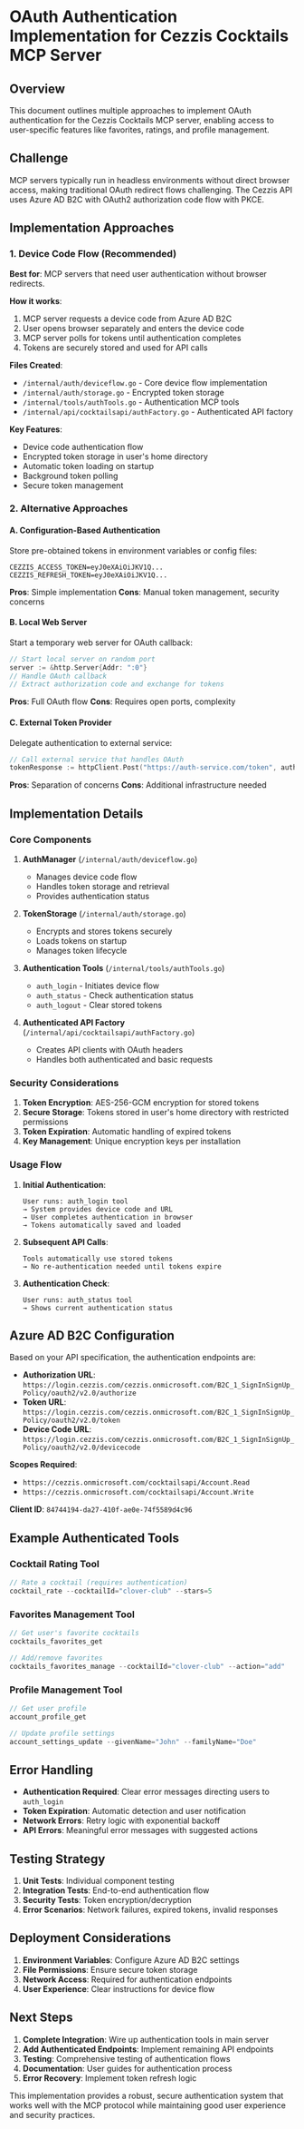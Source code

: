 # OAuth Authentication Implementation for Cezzis Cocktails MCP Server

## Overview

This document outlines multiple approaches to implement OAuth authentication for the Cezzis Cocktails MCP server, enabling access to user-specific features like favorites, ratings, and profile management.

## Challenge

MCP servers typically run in headless environments without direct browser access, making traditional OAuth redirect flows challenging. The Cezzis API uses Azure AD B2C with OAuth2 authorization code flow with PKCE.

## Implementation Approaches

### 1. Device Code Flow (Recommended)

**Best for**: MCP servers that need user authentication without browser redirects.

**How it works**:
1. MCP server requests a device code from Azure AD B2C
2. User opens browser separately and enters the device code
3. MCP server polls for tokens until authentication completes
4. Tokens are securely stored and used for API calls

**Files Created**:
- `/internal/auth/deviceflow.go` - Core device flow implementation
- `/internal/auth/storage.go` - Encrypted token storage
- `/internal/tools/authTools.go` - Authentication MCP tools
- `/internal/api/cocktailsapi/authFactory.go` - Authenticated API factory

**Key Features**:
- Device code authentication flow
- Encrypted token storage in user's home directory
- Automatic token loading on startup
- Background token polling
- Secure token management

### 2. Alternative Approaches

#### A. Configuration-Based Authentication
Store pre-obtained tokens in environment variables or config files:

```env
CEZZIS_ACCESS_TOKEN=eyJ0eXAiOiJKV1Q...
CEZZIS_REFRESH_TOKEN=eyJ0eXAiOiJKV1Q...
```

**Pros**: Simple implementation
**Cons**: Manual token management, security concerns

#### B. Local Web Server
Start a temporary web server for OAuth callback:

```go
// Start local server on random port
server := &http.Server{Addr: ":0"}
// Handle OAuth callback
// Extract authorization code and exchange for tokens
```

**Pros**: Full OAuth flow
**Cons**: Requires open ports, complexity

#### C. External Token Provider
Delegate authentication to external service:

```go
// Call external service that handles OAuth
tokenResponse := httpClient.Post("https://auth-service.com/token", authRequest)
```

**Pros**: Separation of concerns
**Cons**: Additional infrastructure needed

## Implementation Details

### Core Components

1. **AuthManager** (`/internal/auth/deviceflow.go`)
   - Manages device code flow
   - Handles token storage and retrieval
   - Provides authentication status

2. **TokenStorage** (`/internal/auth/storage.go`)
   - Encrypts and stores tokens securely
   - Loads tokens on startup
   - Manages token lifecycle

3. **Authentication Tools** (`/internal/tools/authTools.go`)
   - `auth_login` - Initiates device flow
   - `auth_status` - Check authentication status
   - `auth_logout` - Clear stored tokens

4. **Authenticated API Factory** (`/internal/api/cocktailsapi/authFactory.go`)
   - Creates API clients with OAuth headers
   - Handles both authenticated and basic requests

### Security Considerations

1. **Token Encryption**: AES-256-GCM encryption for stored tokens
2. **Secure Storage**: Tokens stored in user's home directory with restricted permissions
3. **Token Expiration**: Automatic handling of expired tokens
4. **Key Management**: Unique encryption keys per installation

### Usage Flow

1. **Initial Authentication**:
   ```
   User runs: auth_login tool
   → System provides device code and URL
   → User completes authentication in browser
   → Tokens automatically saved and loaded
   ```

2. **Subsequent API Calls**:
   ```
   Tools automatically use stored tokens
   → No re-authentication needed until tokens expire
   ```

3. **Authentication Check**:
   ```
   User runs: auth_status tool
   → Shows current authentication status
   ```

## Azure AD B2C Configuration

Based on your API specification, the authentication endpoints are:

- **Authorization URL**: `https://login.cezzis.com/cezzis.onmicrosoft.com/B2C_1_SignInSignUp_Policy/oauth2/v2.0/authorize`
- **Token URL**: `https://login.cezzis.com/cezzis.onmicrosoft.com/B2C_1_SignInSignUp_Policy/oauth2/v2.0/token`
- **Device Code URL**: `https://login.cezzis.com/cezzis.onmicrosoft.com/B2C_1_SignInSignUp_Policy/oauth2/v2.0/devicecode`

**Scopes Required**:
- `https://cezzis.onmicrosoft.com/cocktailsapi/Account.Read`
- `https://cezzis.onmicrosoft.com/cocktailsapi/Account.Write`

**Client ID**: `84744194-da27-410f-ae0e-74f5589d4c96`

## Example Authenticated Tools

### Cocktail Rating Tool
```go
// Rate a cocktail (requires authentication)
cocktail_rate --cocktailId="clover-club" --stars=5
```

### Favorites Management Tool
```go
// Get user's favorite cocktails
cocktails_favorites_get

// Add/remove favorites
cocktails_favorites_manage --cocktailId="clover-club" --action="add"
```

### Profile Management Tool
```go
// Get user profile
account_profile_get

// Update profile settings
account_settings_update --givenName="John" --familyName="Doe"
```

## Error Handling

- **Authentication Required**: Clear error messages directing users to `auth_login`
- **Token Expiration**: Automatic detection and user notification
- **Network Errors**: Retry logic with exponential backoff
- **API Errors**: Meaningful error messages with suggested actions

## Testing Strategy

1. **Unit Tests**: Individual component testing
2. **Integration Tests**: End-to-end authentication flow
3. **Security Tests**: Token encryption/decryption
4. **Error Scenarios**: Network failures, expired tokens, invalid responses

## Deployment Considerations

1. **Environment Variables**: Configure Azure AD B2C settings
2. **File Permissions**: Ensure secure token storage
3. **Network Access**: Required for authentication endpoints
4. **User Experience**: Clear instructions for device flow

## Next Steps

1. **Complete Integration**: Wire up authentication tools in main server
2. **Add Authenticated Endpoints**: Implement remaining API endpoints
3. **Testing**: Comprehensive testing of authentication flows
4. **Documentation**: User guides for authentication process
5. **Error Recovery**: Implement token refresh logic

This implementation provides a robust, secure authentication system that works well with the MCP protocol while maintaining good user experience and security practices.